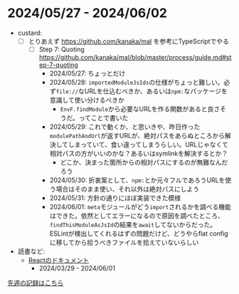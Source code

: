 # 2024/05/27 - 2024/06/02

- custard:
    - [ ] とりあえず <https://github.com/kanaka/mal> を参考にTypeScriptでやる
        - [ ] Step 7: Quoting <https://github.com/kanaka/mal/blob/master/process/guide.md#step-7-quoting>
            - 2024/05/27: ちょっとだけ
            - 2024/05/28: `importedModuleJsIds`の仕様がちょっと難しい。必ず`file://`なURLを仕込むべきか、あるいは`npm:`なパッケージを意識して使い分けるべきか
                - `EnvF.findModule`から必要なURLを作る関数があると良さそうだ。ってことで書いた
            - 2024/05/29: これで動くか、と思いきや、昨日作った`modulePathAndUrl`が返すURLが、絶対パスをあらぬところから解決してしまっていて、食い違ってしまうらしい。URLじゃなくて相対パスの方がいいのかな？あるいはsymlinkを解決するとか？
                - どこか、決まった箇所からの相対パスにするのが無難なんだろう
            - 2024/05/30: 折衷案として、`npm:`とか元々フルであろうURLを使う場合はそのまま使い、それ以外は絶対パスにしよう
            - 2024/05/31: 方針の通りにほぼ実装できた模様
            - 2024/06/01: `meta`モジュールがどう`import`されるかを調べる機能はできた。依然としてエラーになるので原因を調べたところ、`findThisModuleAsJsId`の結果を`await`してないからだった。ESLintが検出してくれるはずの問題だけど、どうやらflat configに移してから拾うべきファイルを拾えていないらしい
- 読書など:
    - [Reactのドキュメント](https://ja.react.dev/learn)
        - 2024/03/29 - 2024/06/01

[先週の記録はこちら](https://github.com/igrep/daily-commits/blob/77ebd1e60fe361fb4906ab27f15b0beb2cc4ca4c/yesterday.md)
